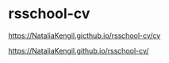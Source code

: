 # rsschool-cv
https://NataliaKengil.gicthub.io/rsschool-cv/cv

https://NataliaKengil.github.io/rsschool-cv/
